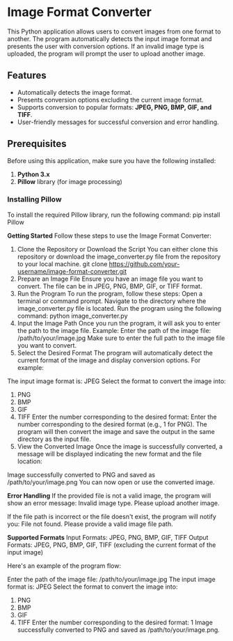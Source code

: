 # Image Format Converter

This Python application allows users to convert images from one format to another. The program automatically detects the input image format and presents the user with conversion options. If an invalid image type is uploaded, the program will prompt the user to upload another image.

## Features
- Automatically detects the image format.
- Presents conversion options excluding the current image format.
- Supports conversion to popular formats: **JPEG, PNG, BMP, GIF, and TIFF**.
- User-friendly messages for successful conversion and error handling.

## Prerequisites

Before using this application, make sure you have the following installed:

1. **Python 3.x**
2. **Pillow** library (for image processing)

### Installing Pillow

To install the required Pillow library, run the following command:
pip install Pillow

**Getting Started**
Follow these steps to use the Image Format Converter:

1. Clone the Repository or Download the Script
You can either clone this repository or download the image_converter.py file from the repository to your local machine.
git clone https://github.com/your-username/image-format-converter.git
2. Prepare an Image File
Ensure you have an image file you want to convert. The file can be in JPEG, PNG, BMP, GIF, or TIFF format.
3. Run the Program
To run the program, follow these steps:
Open a terminal or command prompt.
Navigate to the directory where the image_converter.py file is located.
Run the program using the following command:
python image_converter.py
4. Input the Image Path
Once you run the program, it will ask you to enter the path to the image file.
Example:
Enter the path of the image file: /path/to/your/image.jpg
Make sure to enter the full path to the image file you want to convert.
5. Select the Desired Format
The program will automatically detect the current format of the image and display conversion options. For example:

The input image format is: JPEG
Select the format to convert the image into:
1. PNG
2. BMP
3. GIF
4. TIFF
Enter the number corresponding to the desired format: 
Enter the number corresponding to the desired format (e.g., 1 for PNG).
The program will then convert the image and save the output in the same directory as the input file.
6. View the Converted Image
Once the image is successfully converted, a message will be displayed indicating the new format and the file location:

Image successfully converted to PNG and saved as /path/to/your/image.png
You can now open or use the converted image.

**Error Handling**
If the provided file is not a valid image, the program will show an error message:
Invalid image type. Please upload another image.

If the file path is incorrect or the file doesn't exist, the program will notify you:
File not found. Please provide a valid image file path.

**Supported Formats**
Input Formats: JPEG, PNG, BMP, GIF, TIFF
Output Formats: JPEG, PNG, BMP, GIF, TIFF (excluding the current format of the input image)

Here's an example of the program flow:

Enter the path of the image file: /path/to/your/image.jpg
The input image format is: JPEG
Select the format to convert the image into:
1. PNG
2. BMP
3. GIF
4. TIFF
Enter the number corresponding to the desired format: 1
Image successfully converted to PNG and saved as /path/to/your/image.png.
